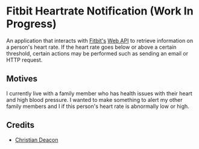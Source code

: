 # Fitbit Heartrate Notification (Work In Progress)
An application that interacts with [Fitbit's](https://fitbit.com/) [Web API](https://dev.fitbit.com/build/reference/web-api) to retrieve information on a person's heart rate. If the heart rate goes below or above a certain threshold, certain actions may be performed such as sending an email or HTTP request.

## Motives
I currently live with a family member who has health issues with their heart and high blood pressure. I wanted to make something to alert my other family members and I if this person's heart rate is abnormally low or high.

## Credits
* [Christian Deacon](https://github.com/gamemann)
